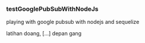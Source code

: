 ### testGooglePubSubWithNodeJs

playing with google pubsub with nodejs and sequelize

latihan doang, [...] depan gang
